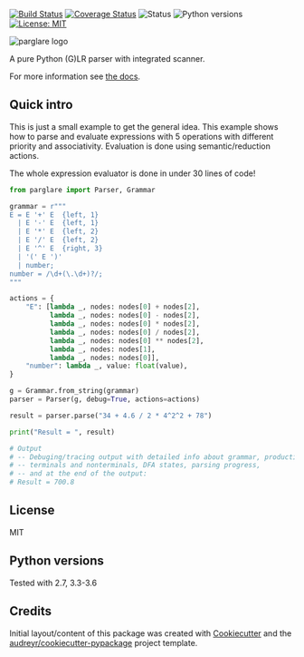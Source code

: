 [![Build Status](https://travis-ci.org/igordejanovic/parglare.svg?branch=master)](https://travis-ci.org/igordejanovic/parglare)
[![Coverage Status](https://coveralls.io/repos/github/igordejanovic/parglare/badge.svg?branch=master)](https://coveralls.io/github/igordejanovic/parglare?branch=master)
![Status](https://img.shields.io/pypi/status/parglare.svg)
![Python versions](https://img.shields.io/pypi/pyversions/parglare.svg)
[![License: MIT](https://img.shields.io/badge/License-MIT-yellow.svg)](https://opensource.org/licenses/MIT)

![parglare logo](https://raw.githubusercontent.com/igordejanovic/parglare/master/docs/images/parglare-logo.svg)

A pure Python (G)LR parser with integrated scanner.


For more information see [the docs](http://www.igordejanovic.net/parglare/).


## Quick intro

This is just a small example to get the general idea. This example shows how to
parse and evaluate expressions with 5 operations with different priority and
associativity. Evaluation is done using semantic/reduction actions.

The whole expression evaluator is done in under 30 lines of code!

```python
from parglare import Parser, Grammar

grammar = r"""
E = E '+' E  {left, 1}
  | E '-' E  {left, 1}
  | E '*' E  {left, 2}
  | E '/' E  {left, 2}
  | E '^' E  {right, 3}
  | '(' E ')'
  | number;
number = /\d+(\.\d+)?/;
"""

actions = {
    "E": [lambda _, nodes: nodes[0] + nodes[2],
          lambda _, nodes: nodes[0] - nodes[2],
          lambda _, nodes: nodes[0] * nodes[2],
          lambda _, nodes: nodes[0] / nodes[2],
          lambda _, nodes: nodes[0] ** nodes[2],
          lambda _, nodes: nodes[1],
          lambda _, nodes: nodes[0]],
    "number": lambda _, value: float(value),
}

g = Grammar.from_string(grammar)
parser = Parser(g, debug=True, actions=actions)

result = parser.parse("34 + 4.6 / 2 * 4^2^2 + 78")

print("Result = ", result)

# Output
# -- Debuging/tracing output with detailed info about grammar, productions,
# -- terminals and nonterminals, DFA states, parsing progress,
# -- and at the end of the output:
# Result = 700.8
```

## License

MIT

## Python versions

Tested with 2.7, 3.3-3.6

## Credits

Initial layout/content of this package was created with [Cookiecutter](https://github.com/audreyr/cookiecutter) and the [audreyr/cookiecutter-pypackage](https://github.com/audreyr/cookiecutter-pypackage) project template.
